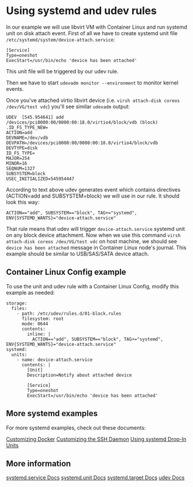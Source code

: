 # Using systemd and udev rules

In our example we will use libvirt VM with Container Linux and run systemd unit on disk attach event. First of all we have to create systemd unit file `/etc/systemd/system/device-attach.service`:

```
[Service]
Type=oneshot
ExecStart=/usr/bin/echo 'device has been attached'
```

This unit file will be triggered by our udev rule.

Then we have to start `udevadm monitor --environment` to monitor kernel events.

Once you've attached virtio libvirt device (i.e. `virsh attach-disk coreos /dev/VG/test vdc`) you'll see similar `udevadm` output:

```
UDEV  [545.954641] add      /devices/pci0000:00/0000:00:18.0/virtio4/block/vdb (block)
.ID_FS_TYPE_NEW=
ACTION=add
DEVNAME=/dev/vdb
DEVPATH=/devices/pci0000:00/0000:00:18.0/virtio4/block/vdb
DEVTYPE=disk
ID_FS_TYPE=
MAJOR=254
MINOR=16
SEQNUM=1327
SUBSYSTEM=block
USEC_INITIALIZED=545954447
```

According to text above udev generates event which contains directives (ACTION=add and SUBSYSTEM=block) we will use in our rule. It should look this way:

```
ACTION=="add", SUBSYSTEM=="block", TAG+="systemd", ENV{SYSTEMD_WANTS}="device-attach.service"
```

That rule means that udev will trigger `device-attach.service` systemd unit on any block device attachment. Now when we use this command `virsh attach-disk coreos /dev/VG/test vdc` on host machine, we should see `device has been attached` message in Container Linux node's journal. This example should be similar to USB/SAS/SATA device attach.

## Container Linux Config example

To use the unit and udev rule with a Container Linux Config, modify this example as needed:

```container-linux-config
storage:
  files:
    - path: /etc/udev/rules.d/01-block.rules 
      filesystem: root
      mode: 0644
      contents:
        inline: |
          ACTION=="add", SUBSYSTEM=="block", TAG+="systemd", ENV{SYSTEMD_WANTS}="device-attach.service"
systemd:
  units:
    - name: device-attach.service
      contents: |
        [Unit]
        Description=Notify about attached device

        [Service]
        Type=oneshot
        ExecStart=/usr/bin/echo 'device has been attached'
```

## More systemd examples

For more systemd examples, check out these documents:

[Customizing Docker][customizing-docker]
[Customizing the SSH Daemon][customizing-sshd]
[Using systemd Drop-In Units][drop-in]

[drop-in]: using-systemd-drop-in-units.md
[customizing-sshd]: customizing-sshd.md#changing-the-sshd-port
[customizing-docker]: customizing-docker.md#using-a-dockercfg-file-for-authentication

## More information

<a class="btn btn-default" href="http://www.freedesktop.org/software/systemd/man/systemd.service.html">systemd.service Docs</a>
<a class="btn btn-default" href="http://www.freedesktop.org/software/systemd/man/systemd.unit.html">systemd.unit Docs</a>
<a class="btn btn-default" href="http://www.freedesktop.org/software/systemd/man/systemd.target.html">systemd.target Docs</a>
<a class="btn btn-default" href="http://www.freedesktop.org/software/systemd/man/udev.html">udev Docs</a>
